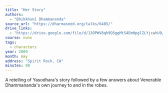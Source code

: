```yaml
---
title: "Her Story"
authors:
  - "Bhikkhunī Dhammananda"
source_url: "https://dharmaseed.org/talks/6485/"
drive_links:
  - "https://drive.google.com/file/d/13OPWV8qh9Q5ggMtS4EmHpglZLYjcwhU9/view?usp=drivesdk"
course: nuns
tags:
  - characters
year: 2009
month: may
address: "Spirit Rock, CA"
minutes: 88
---
```


A retelling of Yasodhara's story followed by a few answers about Venerable Dhammananda's own journey to and in the robes.
